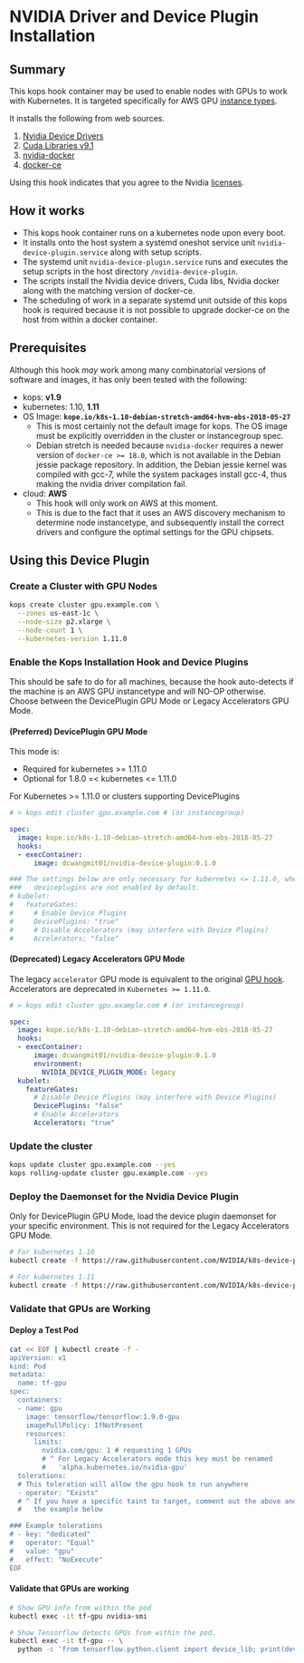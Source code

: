 # NVIDIA Driver and Device Plugin Installation

## Summary

This kops hook container may be used to enable nodes with GPUs to work with
Kubernetes.  It is targeted specifically for AWS GPU [instance
types](https://aws.amazon.com/ec2/instance-types/).

It installs the following from web sources.

1. [Nvidia Device Drivers](http://www.nvidia.com/Download/index.aspx)
2. [Cuda Libraries v9.1](https://developer.nvidia.com/cuda-downloads)
3. [nvidia-docker](https://github.com/NVIDIA/nvidia-docker)
4. [docker-ce](https://www.docker.com/community-edition)

Using this hook indicates that you agree to the Nvidia
[licenses](http://www.nvidia.com/content/DriverDownload-March2009/licence.php?lang=us).

## How it works

* This kops hook container runs on a kubernetes node upon every boot.
* It installs onto the host system a systemd oneshot service unit
  `nvidia-device-plugin.service` along with setup scripts.
* The systemd unit `nvidia-device-plugin.service` runs and executes the setup
  scripts in the host directory `/nvidia-device-plugin`.
* The scripts install the Nvidia device drivers, Cuda libs, Nvidia docker along
  with the matching version of docker-ce.
* The scheduling of work in a separate systemd unit outside of this kops hook
  is required because it is not possible to upgrade docker-ce on the host from
  within a docker container.

## Prerequisites

Although this hook *may* work among many combinatorial versions of software and
images, it has only been tested with the following:

* kops: **v1.9**
* kubernetes: 1.10, **1.11**
* OS Image: **`kope.io/k8s-1.10-debian-stretch-amd64-hvm-ebs-2018-05-27`**
  * This is most certainly not the default image for kops.  The OS image must
    be explicitly overridden in the cluster or instancegroup spec.
  * Debian stretch is needed because `nvidia-docker` requires a newer version
    of `docker-ce >= 18.0`, which is not available in the Debian jessie package
    repository.  In addition, the Debian jessie kernel was compiled with gcc-7,
    while the system packages install gcc-4, thus making the nvidia driver
    compilation fail.
* cloud: **AWS**
  * This hook will only work on AWS at this moment.
  * This is due to the fact that it uses an AWS discovery mechanism to
    determine node instancetype, and subsequently install the correct drivers and
    configure the optimal settings for the GPU chipsets.

## Using this Device Plugin

### Create a Cluster with GPU Nodes

```bash
kops create cluster gpu.example.com \
  --zones us-east-1c \
  --node-size p2.xlarge \
  --node-count 1 \
  --kubernetes-version 1.11.0
```

### Enable the Kops Installation Hook and Device Plugins

This should be safe to do for all machines, because the hook auto-detects if
the machine is an AWS GPU instancetype and will NO-OP otherwise.  Choose
between the DevicePlugin GPU Mode or Legacy Accelerators GPU Mode.

#### (Preferred) DevicePlugin GPU Mode

This mode is:

* Required for kubernetes >= 1.11.0
* Optional for 1.8.0 =< kubernetes <= 1.11.0

For Kubernetes >= 1.11.0 or clusters supporting DevicePlugins

```yaml
# > kops edit cluster gpu.example.com # (or instancegroup)

spec:
  image: kope.io/k8s-1.10-debian-stretch-amd64-hvm-ebs-2018-05-27
  hooks:
  - execContainer:
      image: dcwangmit01/nvidia-device-plugin:0.1.0

### The settings below are only necessary for kubernetes <= 1.11.0, where
###   deviceplugins are not enabled by default.
# kubelet:
#   featureGates:
#     # Enable Device Plugins
#     DevicePlugins: "true"
#     # Disable Accelerators (may interfere with Device Plugins)
#     Accelerators: "false"
```

#### (Deprecated) Legacy Accelerators GPU Mode

The legacy `accelerator`
GPU mode is equivalent to the original [GPU hook](/docs/gpu.md).
Accelerators are deprecated in `Kubernetes >= 1.11.0`.

```yaml
# > kops edit cluster gpu.example.com # (or instancegroup)

spec:
  image: kope.io/k8s-1.10-debian-stretch-amd64-hvm-ebs-2018-05-27
  hooks:
  - execContainer:
      image: dcwangmit01/nvidia-device-plugin:0.1.0
      environment:
        NVIDIA_DEVICE_PLUGIN_MODE: legacy
  kubelet:
    featureGates:
      # Disable Device Plugins (may interfere with Device Plugins)
      DevicePlugins: "false"
      # Enable Accelerators
      Accelerators: "true"
```

### Update the cluster

```bash
kops update cluster gpu.example.com --yes
kops rolling-update cluster gpu.example.com --yes
```

### Deploy the Daemonset for the Nvidia Device Plugin

Only for DevicePlugin GPU Mode, load the device plugin daemonset for your
specific environment.  This is not required for the Legacy Accelerators GPU
Mode.

```bash
# For kubernetes 1.10
kubectl create -f https://raw.githubusercontent.com/NVIDIA/k8s-device-plugin/v1.10/nvidia-device-plugin.yml

# For kubernetes 1.11
kubectl create -f https://raw.githubusercontent.com/NVIDIA/k8s-device-plugin/v1.11/nvidia-device-plugin.yml
```

### Validate that GPUs are Working

#### Deploy a Test Pod

```bash
cat << EOF | kubectl create -f -
apiVersion: v1
kind: Pod
metadata:
  name: tf-gpu
spec:
  containers:
  - name: gpu
    image: tensorflow/tensorflow:1.9.0-gpu
    imagePullPolicy: IfNotPresent
    resources:
      limits:
        nvidia.com/gpu: 1 # requesting 1 GPUs
        # ^ For Legacy Accelerators mode this key must be renamed
        #   'alpha.kubernetes.io/nvidia-gpu'
  tolerations:
  # This toleration will allow the gpu hook to run anywhere
  - operator: "Exists"
  # ^ If you have a specific taint to target, comment out the above and modify
  #   the example below

### Example tolerations
# - key: "dedicated"
#   operator: "Equal"
#   value: "gpu"
#   effect: "NoExecute"
EOF
```

#### Validate that GPUs are working

```bash
# Show GPU info from within the pod
kubectl exec -it tf-gpu nvidia-smi

# Show Tensorflow detects GPUs from within the pod.
kubectl exec -it tf-gpu -- \
  python -c 'from tensorflow.python.client import device_lib; print(device_lib.list_local_devices())'
```
